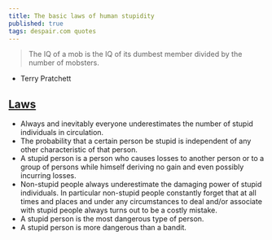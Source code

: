 ```yaml
---
title: The basic laws of human stupidity
published: true
tags: despair.com quotes
---
```

> The IQ of a mob is the IQ of its dumbest member divided by the number of mobsters.
- Terry Pratchett

## [Laws](http://www.zoon.cc/stupid/)
- Always and inevitably everyone underestimates the number of stupid individuals in circulation.
- The probability that a certain person be stupid is independent of any other characteristic of that person.
- A stupid person is a person who causes losses to another person or to a group of persons while himself deriving no gain and even possibly incurring losses.
- Non-stupid people always underestimate the damaging power of stupid individuals. In particular non-stupid people constantly forget that at all times and places and under any circumstances to deal and/or associate with stupid people always turns out to be a costly mistake.
- A stupid person is the most dangerous type of person.
- A stupid person is more dangerous than a bandit.
